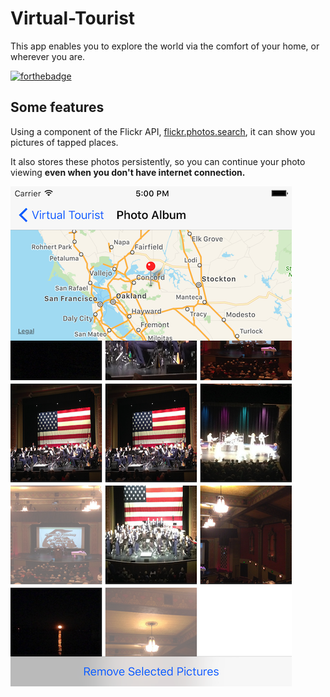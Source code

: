 # Virtual-Tourist
This app enables you to explore the world via the comfort of your home, or wherever you are.

[![forthebadge](http://forthebadge.com/images/badges/built-with-love.svg)](http://forthebadge.com)

## Some features
Using a component of the Flickr API, [flickr.photos.search](https://www.flickr.com/services/api/flickr.photos.search.html), it can show you pictures of tapped places.

It also stores these photos persistently, so you can continue your photo viewing **even when you don't have internet connection.**

![Virtual Tourist image missing!](virtual-tourist-screenshot.png)
